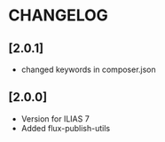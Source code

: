 # CHANGELOG

## [2.0.1]
- changed keywords in composer.json

## [2.0.0]
- Version for ILIAS 7
- Added flux-publish-utils
